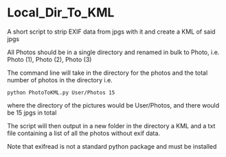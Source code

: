 # Local_Dir_To_KML
A short script to strip EXIF data from jpgs with it and create a KML of said jpgs

All Photos should be in a single directory and renamed in bulk to Photo, i.e. Photo (1), Photo (2), Photo (3)

The command line will take in the directory for the photos and the total number of photos in the directory i.e.
  
  `python PhotoToKML.py User/Photos 15`
  
  where the directory of the pictures would be User/Photos, and there would be 15 jpgs in total

The script will then output in a new folder in the directory a KML and a txt file containing a list of all the photos without exif data.

Note that exifread is not a standard python package and must be installed
